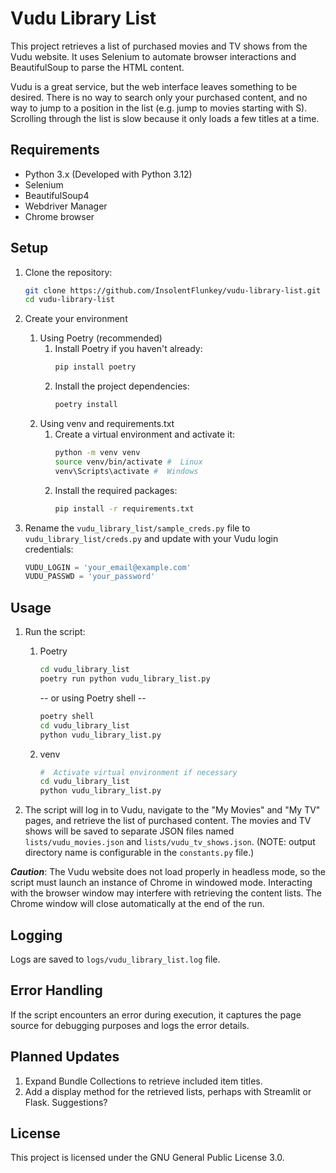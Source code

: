 
# Vudu Library List

This project retrieves a list of purchased movies and TV shows from the Vudu website. It uses Selenium to automate browser interactions and BeautifulSoup to parse the HTML content.

Vudu is a great service, but the web interface leaves something to be desired.  There is no way to search only your purchased content, and no way to jump to a position in the list (e.g. jump to movies starting with S).  Scrolling through the list is slow because it only loads a few titles at a time.

## Requirements

- Python 3.x (Developed with Python 3.12)
- Selenium
- BeautifulSoup4
- Webdriver Manager
- Chrome browser

## Setup

1. Clone the repository:

    ```bash
    git clone https://github.com/InsolentFlunkey/vudu-library-list.git
    cd vudu-library-list
    ```

2. Create your environment
   1. Using Poetry (recommended)
      1. Install Poetry if you haven't already:
          ```bash
          pip install poetry
          ```
      2. Install the project dependencies:
          ```bash
          poetry install
          ```
    2. Using venv and requirements.txt
       1. Create a virtual environment and activate it:
            ```bash
            python -m venv venv
            source venv/bin/activate #  Linux
            venv\Scripts\activate #  Windows
            ```
        2. Install the required packages:
            ```bash
            pip install -r requirements.txt
            ```

3. Rename the `vudu_library_list/sample_creds.py` file to `vudu_library_list/creds.py` and update with your Vudu login credentials:

    ```python
    VUDU_LOGIN = 'your_email@example.com'
    VUDU_PASSWD = 'your_password'
    ```

## Usage

1. Run the script:
   1. Poetry

        ```bash
        cd vudu_library_list
        poetry run python vudu_library_list.py
        ```

        -- or using Poetry shell --

        ```bash
        poetry shell 
        cd vudu_library_list
        python vudu_library_list.py
        ```
    2. venv
        ```bash
        #  Activate virtual environment if necessary
        cd vudu_library_list
        python vudu_library_list.py
        ```


2. The script will log in to Vudu, navigate to the "My Movies" and "My TV" pages, and retrieve the list of purchased content. The movies and TV shows will be saved to separate JSON files named `lists/vudu_movies.json` and `lists/vudu_tv_shows.json`.  (NOTE: output directory name is configurable in the `constants.py` file.)

_**Caution**_: The Vudu website does not load properly in headless mode, so the script must launch an instance of Chrome in windowed mode.  Interacting with the browser window may interfere with retrieving the content lists.  The Chrome window will close automatically at the end of the run.

## Logging

Logs are saved to `logs/vudu_library_list.log` file.

## Error Handling

If the script encounters an error during execution, it captures the page source for debugging purposes and logs the error details.

## Planned Updates

1. Expand Bundle Collections to retrieve included item titles.
2. Add a display method for the retrieved lists, perhaps with Streamlit or Flask.  Suggestions?

## License

This project is licensed under the GNU General Public License 3.0.
